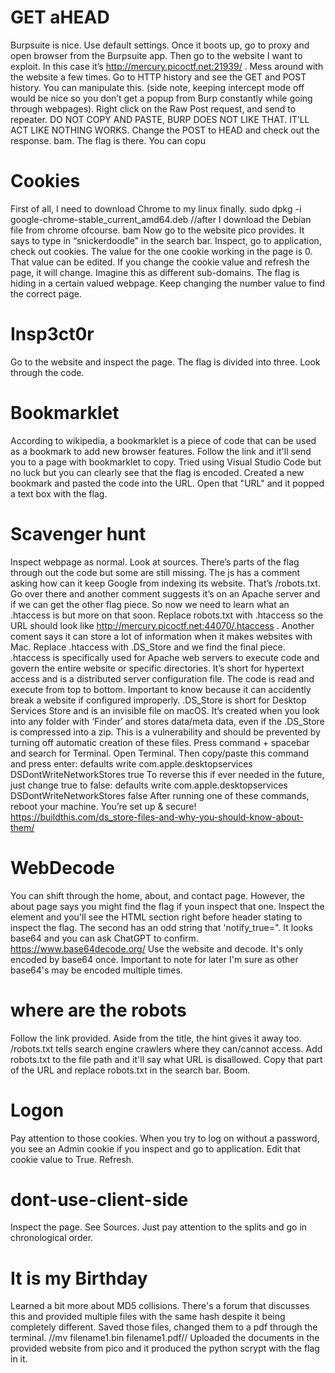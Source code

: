 # GET aHEAD
Burpsuite is nice. Use default settings. Once it boots up, go to proxy and open browser from the Burpsuite app. Then go to the website I want to exploit. In this case it’s http://mercury.picoctf.net:21939/  . Mess around with the website a few times. Go to HTTP history and see the GET and POST history. You can manipulate this. (side note, keeping intercept mode off would be nice so you don’t get a popup from Burp constantly while going through webpages). Right click on the Raw Post request, and send to repeater. DO NOT COPY AND PASTE, BURP DOES NOT LIKE THAT. IT’LL ACT LIKE NOTHING WORKS. Change the POST to HEAD and check out the response. bam. The flag is there. You can copu

# Cookies
First of all, I need to download Chrome to my linux finally. 
sudo dpkg -i google-chrome-stable_current_amd64.deb
	//after I download the Debian file from chrome ofcourse.
bam
Now go to the website pico provides. It says to type in “snickerdoodle” in the search bar. Inspect, go to application, check out cookies. The value for the one cookie working in the page is 0. That value can be edited. If you change the cookie value and refresh the page, it will change. Imagine this as different sub-domains. The flag is hiding in a certain valued webpage. Keep changing the number value to find the correct page. 

# Insp3ct0r
Go to the website and inspect the page. The flag is divided into three. Look through the code. 

# Bookmarklet
According to wikipedia, a bookmarklet is a piece of code that can be used as a bookmark to add new browser features. Follow the link and it'll send you to a page with bookmarklet to copy. Tried using Visual Studio Code but no luck but you can clearly see that the flag is encoded. Created a new bookmark and pasted the code into the URL. Open that "URL" and it popped a text box with the flag. 

# Scavenger hunt
Inspect webpage as normal. Look at sources. There’s parts of the flag through out the code but some are still missing. The js has a comment asking how can it keep Google from indexing its website. That’s /robots.txt. Go over there and another comment suggests it’s on an Apache server and if we can get the other flag piece. So now we need to learn what an .htaccess is but more on that soon. Replace robots.txt with .htaccess so the URL should look like http://mercury.picoctf.net:44070/.htaccess  . Another coment says it can store a lot of information when it makes websites with Mac. Replace .htaccess with .DS_Store and we find the final piece. 
.htaccess is specifically used for Apache web servers to execute code and govern the entire website or specific directories. It’s short for hypertext access and is a distributed server configuration file. The code is read and execute from top to bottom. Important to know because it can accidently break a website if configured improperly. 
.DS_Store is short for Desktop Services Store and is an invisible file on macOS. It’s created when you look into any folder with ‘Finder’ and stores data/meta data, even if the .DS_Store is compressed into a zip. This is a vulnerability and should be prevented by turning off automatic creation of these files.
Press command + spacebar and search for Terminal.
Open Terminal. Then copy/paste this command and press enter:
defaults write com.apple.desktopservices DSDontWriteNetworkStores true
To reverse this if ever needed in the future, just change true to false:
defaults write com.apple.desktopservices DSDontWriteNetworkStores false
After running one of these commands, reboot your machine.
You’re set up & secure!
https://buildthis.com/ds_store-files-and-why-you-should-know-about-them/

# WebDecode
You can shift through the home, about, and contact page. However, the about page says you might find the flag if youn inspect that one. Inspect the element and you'll see the HTML section right before header stating to inspect the flag. The second has an odd string that 'notify_true=". It looks base64 and you can ask ChatGPT to confirm. 
    https://www.base64decode.org/
Use the website and decode. It's only encoded by base64 once. Important to note for later I'm sure as other base64's may be encoded multiple times.

# where are the robots
Follow the link provided. Aside from the title, the hint gives it away too. /robots.txt tells search engine crawlers where they can/cannot access. Add robots.txt to the file path and it'll say what URL is disallowed. Copy that part of the URL and replace robots.txt in the search bar. Boom.

# Logon
Pay attention to those cookies. When you try to log on without a password, you see an Admin cookie if you inspect and go to application. Edit that cookie value to True. Refresh. 

# dont-use-client-side
Inspect the page. See Sources. Just pay attention to the splits and go in chronological order. 

# It is my Birthday
Learned a bit more about MD5 collisions. There's a forum that discusses this and provided multiple files with the same hash despite it being completely different. Saved those files, changed them to a pdf through the terminal. //mv filename1.bin filename1.pdf// Uploaded the documents in the provided website from pico and it produced the python scrypt with the flag in it.




